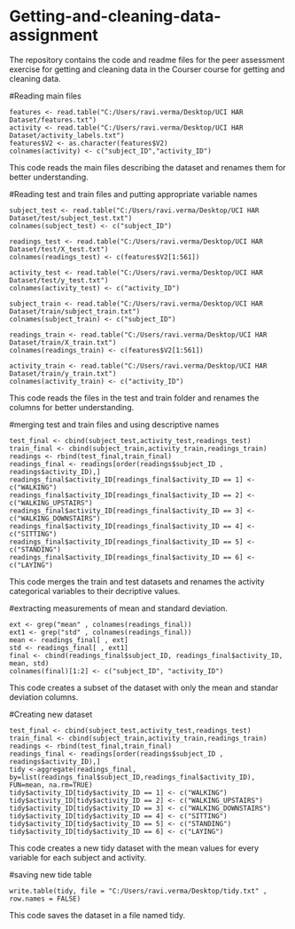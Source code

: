 Getting-and-cleaning-data-assignment
====================================

The repository contains the code and readme files for the peer assessment exercise for getting and cleaning data in the Courser course for getting and cleaning data.

#Reading main files
```{r}
features <- read.table("C:/Users/ravi.verma/Desktop/UCI HAR Dataset/features.txt")
activity <- read.table("C:/Users/ravi.verma/Desktop/UCI HAR Dataset/activity_labels.txt")
features$V2 <- as.character(features$V2)
colnames(activity) <- c("subject_ID","activity_ID")
```
This code reads the main files describing the dataset and renames them for better understanding.



#Reading test and train files and putting appropriate variable names
```{r}
subject_test <- read.table("C:/Users/ravi.verma/Desktop/UCI HAR Dataset/test/subject_test.txt")
colnames(subject_test) <- c("subject_ID")

readings_test <- read.table("C:/Users/ravi.verma/Desktop/UCI HAR Dataset/test/X_test.txt")
colnames(readings_test) <- c(features$V2[1:561])

activity_test <- read.table("C:/Users/ravi.verma/Desktop/UCI HAR Dataset/test/y_test.txt")
colnames(activity_test) <- c("activity_ID")

subject_train <- read.table("C:/Users/ravi.verma/Desktop/UCI HAR Dataset/train/subject_train.txt")
colnames(subject_train) <- c("subject_ID")

readings_train <- read.table("C:/Users/ravi.verma/Desktop/UCI HAR Dataset/train/X_train.txt")
colnames(readings_train) <- c(features$V2[1:561])

activity_train <- read.table("C:/Users/ravi.verma/Desktop/UCI HAR Dataset/train/y_train.txt")
colnames(activity_train) <- c("activity_ID")
```
This code reads the files in the test and train folder and renames the columns for better understanding.


#merging test and train files and using descriptive names
```{r}
test_final <- cbind(subject_test,activity_test,readings_test)
train_final <- cbind(subject_train,activity_train,readings_train)
readings <- rbind(test_final,train_final)
readings_final <- readings[order(readings$subject_ID , readings$activity_ID),]
readings_final$activity_ID[readings_final$activity_ID == 1] <- c("WALKING")
readings_final$activity_ID[readings_final$activity_ID == 2] <- c("WALKING_UPSTAIRS")
readings_final$activity_ID[readings_final$activity_ID == 3] <- c("WALKING_DOWNSTAIRS")
readings_final$activity_ID[readings_final$activity_ID == 4] <- c("SITTING")
readings_final$activity_ID[readings_final$activity_ID == 5] <- c("STANDING")
readings_final$activity_ID[readings_final$activity_ID == 6] <- c("LAYING")
```
This code merges the train and test datasets and renames the activity categorical variables to their decriptive values.


#extracting measurements of mean and standard deviation.
```{r}
ext <- grep("mean" , colnames(readings_final))
ext1 <- grep("std" , colnames(readings_final))
mean <- readings_final[ , ext]
std <- readings_final[ , ext1]
final <- cbind(readings_final$subject_ID, readings_final$activity_ID, mean, std)
colnames(final)[1:2] <- c("subject_ID", "activity_ID")
```
This code creates a subset of the dataset with only the mean and standar deviation columns.

#Creating new dataset
```{r}
test_final <- cbind(subject_test,activity_test,readings_test)
train_final <- cbind(subject_train,activity_train,readings_train)
readings <- rbind(test_final,train_final)
readings_final <- readings[order(readings$subject_ID , readings$activity_ID),]
tidy <-aggregate(readings_final, by=list(readings_final$subject_ID,readings_final$activity_ID),  FUN=mean, na.rm=TRUE)
tidy$activity_ID[tidy$activity_ID == 1] <- c("WALKING")
tidy$activity_ID[tidy$activity_ID == 2] <- c("WALKING_UPSTAIRS")
tidy$activity_ID[tidy$activity_ID == 3] <- c("WALKING_DOWNSTAIRS")
tidy$activity_ID[tidy$activity_ID == 4] <- c("SITTING")
tidy$activity_ID[tidy$activity_ID == 5] <- c("STANDING")
tidy$activity_ID[tidy$activity_ID == 6] <- c("LAYING")
```
This code creates a new tidy dataset with the mean values for every variable for each subject and activity.

#saving new tide table
```{r}
write.table(tidy, file = "C:/Users/ravi.verma/Desktop/tidy.txt" , row.names = FALSE)
```
This code saves the dataset in a file named tidy.

